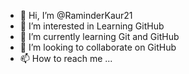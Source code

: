 - 👋 Hi, I’m @RaminderKaur21
- 👀 I’m interested in Learning GitHub
- 🌱 I’m currently learning Git and GitHub
- 💞️ I’m looking to collaborate on GitHub
- 📫 How to reach me ...

<!---
RaminderKaur21/RaminderKaur21 is a ✨ special ✨ repository because its `README.md` (this file) appears on your GitHub profile.
You can click the Preview link to take a look at your changes.
--->
